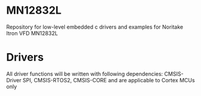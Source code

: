 # MN12832L
Repository for low-level embedded c drivers and examples for Noritake Itron VFD MN12832L
# Drivers
All driver functions will be written with following dependencies:
CMSIS-Driver SPI, CMSIS-RTOS2, CMSIS-CORE and are applicable to Cortex MCUs only
